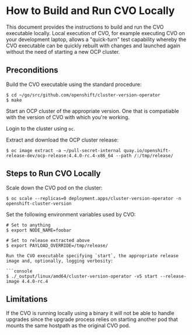 # How to Build and Run CVO Locally

This document provides the instructions to build and run the CVO executable locally. Local execution of CVO, for example executing CVO on your development laptop, allows a "quick-turn" test capability whereby the CVO executable can be quickly rebuilt with changes and launched again without the need of starting a new OCP cluster.

## Preconditions

Build the CVO executable using the standard procedure:

```console
$ cd ~/go/src/github.com/openshift/cluster-version-operator
$ make
```

Start an OCP cluster of the appropriate version. One that is compatiable with the version of CVO with which you're working.

Login to the cluster using `oc`.

Extract and download the OCP cluster release:

```console
$ oc image extract -a ~/pull-secret-internal quay.io/openshift-release-dev/ocp-release:4.4.0-rc.4-x86_64 --path /:/tmp/release/
```

## Steps to Run CVO Locally

Scale down the CVO pod on the cluster:

```console
$ oc scale --replicas=0 deployment.apps/cluster-version-operator -n openshift-cluster-version
```

Set the following environment variables used by CVO:

```console
# Set to anything
$ export NODE_NAME=foobar

# Set to release extracted above
$ export PAYLOAD_OVERRIDE=/tmp/release/

Run the CVO executable specifying `start`, the appropriate release image and, optionally, logging verbosity:

```console
$ ./_output/linux/amd64/cluster-version-operator -v5 start --release-image 4.4.0-rc.4
```

## Limitations

If the CVO is running locally using a binary it will not be able to handle upgrades since the upgrade process relies on starting another pod that mounts the same hostpath as the original CVO pod.
